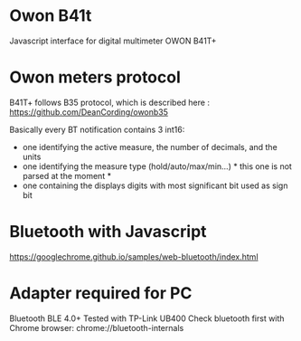 # Owon B41t
Javascript interface for digital multimeter OWON B41T+

# Owon meters protocol
B41T+ follows B35 protocol, which is described here : https://github.com/DeanCording/owonb35

Basically every BT notification contains 3 int16:
- one identifying the active measure, the number of decimals, and the units
- one identifying the measure type (hold/auto/max/min...) * this one is not parsed at the moment *
- one containing the displays digits with most significant bit used as sign bit 

# Bluetooth with Javascript
https://googlechrome.github.io/samples/web-bluetooth/index.html

# Adapter required for PC
Bluetooth BLE 4.0+
Tested with TP-Link UB400
Check bluetooth first with Chrome browser: chrome://bluetooth-internals

